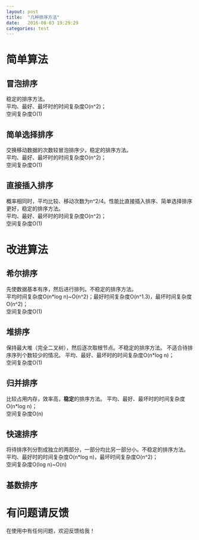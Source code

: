 ```yaml
---
layout: post
title:  "几种排序方法"
date:   2016-08-03 19:29:29
categories: test
---
```

# 简单算法
## 冒泡排序
稳定的排序方法。  
平均、最好、最坏时的时间复杂度O(n^2)；  
空间复杂度O(1)

## 简单选择排序
交换移动数据的次数较冒泡排序少，稳定的排序方法。  
平均、最好、最坏时的时间复杂度O(n^2)；  
空间复杂度O(1)

## 直接插入排序
概率相同时，平均比较、移动次数为n^2/4。性能比直接插入排序、简单选择排序更好，稳定的排序方法。  
平均、最好、最坏时的时间复杂度O(n^2)；  
空间复杂度O(1)

# 改进算法

## 希尔排序
先使数据基本有序，然后进行排列。不稳定的排序方法。  
平均时间复杂度O(n*log n)~O(n^2)；最好时间复杂度O(n^1.3)，最坏时间复杂度O(n^2)；  
空间复杂度O(1)

## 堆排序
保持最大堆（完全二叉树），然后逐次取根节点。不稳定的排序方法。
不适合待排序序列个数较少的情况。
平均、最好、最坏时的时间复杂度O(n*log n)；  
空间复杂度O(1)

## 归并排序
比较占用内存，效率高，**稳定**的排序方法。
平均、最好、最坏时的时间复杂度O(n*log n)；  
空间复杂度O(n)

## 快速排序
将待排序列分割成独立的两部分，一部分均比另一部分小。不稳定的排序方法。
平均、最好时的时间复杂度O(n*log n)，最坏时间复杂度O(n^2)；  
空间复杂度O(log n)~O(n)


## 基数排序

# 有问题请反馈
在使用中有任何问题，欢迎反馈给我！
